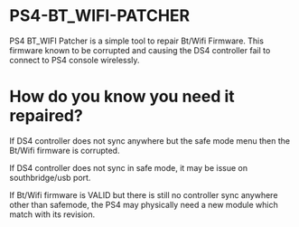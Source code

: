 # PS4-BT_WIFI-PATCHER

PS4 BT_WIFI Patcher is a simple tool to repair Bt/Wifi Firmware. 
This firmware known to be corrupted and causing the DS4 controller fail to connect 
to PS4 console wirelessly.

# How do you know you need it repaired?

If DS4 controller does not sync anywhere but the safe mode menu then the Bt/Wifi firmware is corrupted.

If DS4 controller does not sync in safe mode, it may be issue on southbridge/usb port.

If Bt/Wifi firmware is VALID but there is still no controller sync anywhere other than safemode, the PS4 may physically need a new module which match with its revision.
